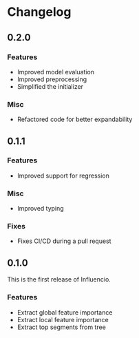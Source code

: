 # Changelog

## 0.2.0

### Features

- Improved model evaluation
- Improved preprocessing
- Simplified the initializer

### Misc

- Refactored code for better expandability

## 0.1.1

### Features

- Improved support for regression

### Misc

- Improved typing

### Fixes

- Fixes CI/CD during a pull request

## 0.1.0

This is the first release of Influencio.

### Features

- Extract global feature importance
- Extract local feature importance
- Extract top segments from tree
